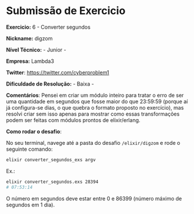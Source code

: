 # Submissão de Exercicio

**Exercicio:** 6 - Converter segundos

**Nickname:** digzom

**Nível Técnico:** - Junior -

**Empresa:** Lambda3

**Twitter**: https://twitter.com/cyberproblem1

**Dificuldade de Resolução:** - Baixa -

**Comentários**: Pensei em criar um módulo inteiro para tratar o erro de ser uma quantidade em segundos que fosse maior do que 23:59:59 (porque aí já 
configura-se dias, o que quebra o formato proposto no exercício), mas resolvi criar sem isso apenas para mostrar como essas transformações podem ser
feitas com módulos prontos de elixir/erlang.

**Como rodar o desafio**:

No seu terminal, navege até a pasta do desafio `/elixir/digzom` e rode o seguinte comando:

```bash
elixir converter_segundos_exs argv
```

Ex.:

```bash
elixir converter_segundos.exs 28394
# 07:53:14
```

O número em segundos deve estar entre 0 e 86399 (número máximo de segundos em 1 dia).
